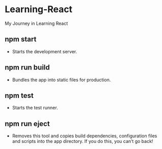 # Learning-React
My Journey in Learning React

## npm start
  * Starts the development server.

  ## npm run build
   * Bundles the app into static files for production.

  ## npm test
   * Starts the test runner.

  ## npm run eject
   * Removes this tool and copies build dependencies, configuration files
    and scripts into the app directory. If you do this, you can’t go back!
